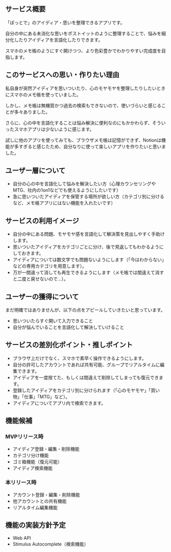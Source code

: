 ## サービス概要
「ぽっとで」のアイディア・思いを整理できるアプリです。

自分の中にある未消化な思いをポストイットのように整理することで、悩みを細分化したりアイディアを言語化したりできます。

スマホのメモ帳のようにすぐ開けつつ、より色彩豊かでわかりやすい完成度を目指します。

## このサービスへの思い・作りたい理由
私自身が突然アイディアを思いついたり、心のモヤモヤを整理したりしたいときにスマホのメモ帳を使っていました。

しかし、メモ帳は無機質かつ過去の検索もできないので、使いづらいと感じることが多々ありました。

さらに、心の中を言語化することは悩み解決に便利なのにもかかわらず、そういったスマホアプリは少ないように感じます。

試しに他のアプリを使ってみても、ブラウザメモ帳は記憶ができず、Notionは機能が多すぎると感じたため、自分なりに使って楽しいアプリを作りたいと思いました。

## ユーザー層について
- 自分の心の中を言語化して悩みを解決したい方（心理カウンセリングやMTG、社内の1on1などでも使えるようにしたいです）
- 急に思いついたアイディアを保管する場所が欲しい方（カテゴリ別に分けるなど、メモ帳アプリにはない機能を入れたいです）

## サービスの利用イメージ
- 自分の中にある問題、モヤモヤ感を言語化して解決策を見出しやすく手助けします。
- 思いついたアイディアをカテゴリごとに分け、後で見返してもわかるようにしておきます。
- アイディアについては数文字でも問題ないようにします（「今はわからない」などの専用カテゴリを用意します）。
- 万が一間違って消しても再生できるようにします（メモ帳では間違えて消すと二度と戻せないので…）。

## ユーザーの獲得について
まだ明確ではありませんが、以下の点をアピールしていきたいと思っています。
- 思いついたらすぐ開いて入力できること
- 自分が悩んでいることを言語化して解決していけること

## サービスの差別化ポイント・推しポイント
- ブラウザ上だけでなく、スマホで素早く操作できるようにします。
- 自分の許可したアカウントであれば共有可能、グループでリアルタイムに編集できます。
- アイディアを一度捨てた、もしくは間違えて削除してしまっても復元できます。
- 登録したアイディアをカテゴリ別に分けられます（「心のモヤモヤ」「買い物」「仕事」「MTG」など）。
- アイディアについてアプリ内で検索できます。

## 機能候補
### MVPリリース時
- アイディア登録・編集・削除機能
- カテゴリ分け機能
- ゴミ箱機能（復元可能）
- アイディア検索機能

### 本リリース時
- アカウント登録・編集・削除機能
- 他アカウントとの共有機能
- リアルタイム編集機能

## 機能の実装方針予定
- Web API
- Stimulus Autocomplete（検索機能）
